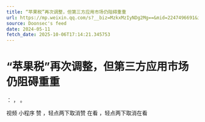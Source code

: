 ```yaml
---
title: “苹果税”再次调整，但第三方应用市场仍阻碍重重
url: https://mp.weixin.qq.com/s?__biz=MzkxMzIyNDg2Mg==&mid=2247496691&idx=1&sn=adbef39456495cff630e418b649883ff
source: Doonsec's feed
date: 2024-05-11
fetch_date: 2025-10-06T17:14:21.345753
---
```


# “苹果税”再次调整，但第三方应用市场仍阻碍重重

：
，
。

视频
小程序
赞
，轻点两下取消赞
在看
，轻点两下取消在看
